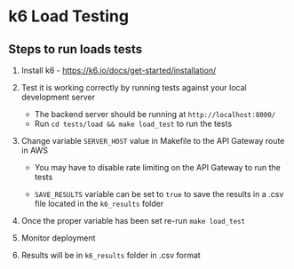 # k6 Load Testing

## Steps to run loads tests

1. Install k6 - https://k6.io/docs/get-started/installation/

2. Test it is working correctly by running tests against your local development
   server

   - The backend server should be running at `http://localhost:8000/`
   - Run `cd tests/load && make load_test` to run the tests

3. Change variable `SERVER_HOST` value in Makefile to the API Gateway route in
   AWS

   - You may have to disable rate limiting on the API Gateway to run the tests

   - `SAVE_RESULTS` variable can be set to `true` to save the results in a .csv
     file located in the `k6_results` folder

4. Once the proper variable has been set re-run `make load_test`

5. Monitor deployment

6. Results will be in `k6_results` folder in .csv format
